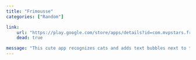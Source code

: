 ```yaml
---
title: "Frimousse"
categories: ["Random"]

link:
    url: "https://play.google.com/store/apps/details?id=com.mvpstars.frimousse"
    dead: true

message: "This cute app recognizes cats and adds text bubbles next to them"
---
```

